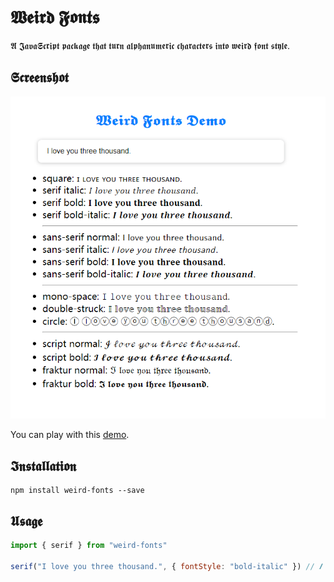 # 𝖂𝖊𝖎𝖗𝖉 𝕱𝖔𝖓𝖙𝖘
𝕬 𝕵𝖆𝖛𝖆𝕾𝖈𝖗𝖎𝖕𝖙 𝖕𝖆𝖈𝖐𝖆𝖌𝖊 𝖙𝖍𝖆𝖙 𝖙𝖚𝖗𝖓 𝖆𝖑𝖕𝖍𝖆𝖓𝖚𝖒𝖊𝖗𝖎𝖈 𝖈𝖍𝖆𝖗𝖆𝖈𝖙𝖊𝖗𝖘 𝖎𝖓𝖙𝖔 𝖜𝖊𝖎𝖗𝖉 𝖋𝖔𝖓𝖙 𝖘𝖙𝖞𝖑𝖊.

## 𝕾𝖈𝖗𝖊𝖊𝖓𝖘𝖍𝖔𝖙

<div align="center"><img src="./images/demo.png"></div> 

You can play with this [demo](https://beizhedenglong.github.io/weird-fonts). 


## 𝕴𝖓𝖘𝖙𝖆𝖑𝖑𝖆𝖙𝖎𝖔𝖓
```  
npm install weird-fonts --save  
```  

## 𝖀𝖘𝖆𝖌𝖊
```js 
import { serif } from "weird-fonts" 

serif("I love you three thousand.", { fontStyle: "bold-italic" }) // 𝑰 𝒍𝒐𝒗𝒆 𝒚𝒐𝒖 𝒕𝒉𝒓𝒆𝒆 𝒕𝒉𝒐𝒖𝒔𝒂𝒏𝒅.

```